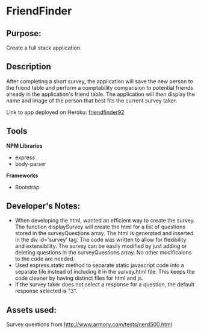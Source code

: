 # FriendFinder

## Purpose: ##

Create a full stack application.

## Description ##

After completing a short survey, the application will save the new person to the friend table and perform a comptability comparision to potential friends already in the application's friend table. The application will then display the name and image of the person that best fits the current survey taker.

Link to app deployed on Heroku: [friendfinder92](https://friendfinder92.herokuapp.com/)

## Tools ##

**NPM Libraries**
* express
* body-parser

**Frameworks**
* Bootstrap

## Developer's Notes: ##
* When developing the html, wanted an efficient way to create the survey. The function displaySurvey will create the html for a list of questions stored in the surveyQuestions array. The html is generated and inserted in the div id='survey' tag. The code was written to allow for flexibility and extensibility. The survey can be easily modified by just adding or deleting questions in the surveyQuestions array. No other modificaions to the code are needed.
* Used express.static method to separate static javascript code into a separate file instead of including it in the survey.html file. This keeps the code cleaner by having distinct files for html and js.
* If the survey taker does not select a response for a question, the default response selected is "3".

## Assets used: ##

Survey questions from http://www.armory.com/tests/nerd500.html
